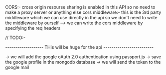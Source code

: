 CORS:- cross origin resourse sharing is enabled in this API so no need to make a proxy server or anything else
cors middleware:- this is the 3rd party middleware which we can use directly in the api so we don't need to write the middleware by ourself
--> we can write the cors middleware by specifying the req headers




// TODO:- 

-------------------  THis will be huge for the api -------------------------

-> we will add the google oAuth 2.0 authentication using passport.js
-> save the google profile in the mongodb database 
-> we will send the token to the google mail
